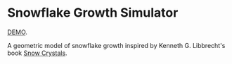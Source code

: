 # Snowflake Growth Simulator

[DEMO](https://mmmacleod.net).

A geometric model of snowflake growth inspired by Kenneth
G. Libbrecht's book [Snow Crystals](https://www.snowcrystals.com/).

